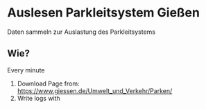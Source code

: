 # Auslesen Parkleitsystem Gießen
Daten sammeln zur Auslastung des Parkleitsystems

## Wie?
Every minute
1. Download Page from: https://www.giessen.de/Umwelt_und_Verkehr/Parken/
2. Write logs with